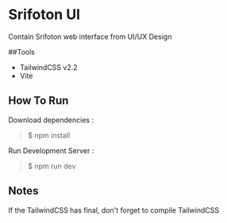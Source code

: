 # Srifoton UI
Contain Srifoton web interface from UI/UX Design

##Tools
- TailwindCSS v2.2
- Vite

## How To Run
Download dependencies :
> $ npm install

Run Development Server :
> $ npm run dev

## Notes
If the TailwindCSS has final, don't forget to compile TailwindCSS